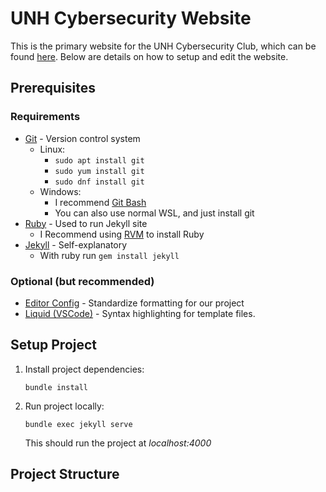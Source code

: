 # UNH Cybersecurity Website

This is the primary website for the UNH Cybersecurity Club, which can be found [here](https://cyber.cs.unh.edu). Below are details on how to setup and edit the website.

## Prerequisites

### Requirements
- [Git](https://git-scm.com/) - Version control system
    - Linux: 
        - ```sudo apt install git```
        - ```sudo yum install git```
        - ```sudo dnf install git```
    - Windows:
        - I recommend [Git Bash](https://git-scm.com/downloads/win)
        - You can also use normal WSL, and just install git
- [Ruby](https://www.ruby-lang.org/en/) - Used to run Jekyll site
    - I Recommend using [RVM](https://rvm.io/) to install Ruby
- [Jekyll](https://jekyllrb.com/) - Self-explanatory
    - With ruby run ```gem install jekyll```

### Optional (but recommended)

- [Editor Config](https://marketplace.visualstudio.com/items?itemName=EditorConfig.EditorConfig) - Standardize formatting for our project
- [Liquid (VSCode)](https://marketplace.visualstudio.com/items?itemName=sissel.shopify-liquid) - Syntax highlighting for template files.

## Setup Project
1. Install project dependencies:
    ```shell
    bundle install
    ```

2. Run project locally:
    ```shell
    bundle exec jekyll serve
    ```
    This should run the project at *localhost:4000*

## Project Structure


